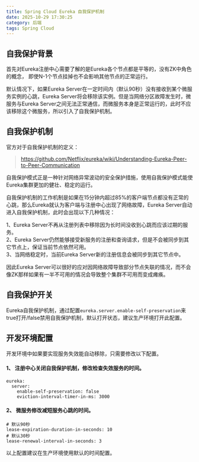```yaml
---
title: Spring Cloud Eureka 自我保护机制
date: 2025-10-29 17:30:25
category: 后端
tags: Spring Cloud
---
```


## 自我保护背景

首先对Eureka注册中心需要了解的是Eureka各个节点都是平等的，没有ZK中角色的概念， 即使N-1个节点挂掉也不会影响其他节点的正常运行。

默认情况下，如果Eureka Server在一定时间内（默认90秒）没有接收到某个微服务实例的心跳，Eureka Server将会移除该实例。但是当网络分区故障发生时，微服务与Eureka Server之间无法正常通信，而微服务本身是正常运行的，此时不应该移除这个微服务，所以引入了自我保护机制。

## 自我保护机制

官方对于自我保护机制的定义：

> https://github.com/Netflix/eureka/wiki/Understanding-Eureka-Peer-to-Peer-Communication

自我保护模式正是一种针对网络异常波动的安全保护措施，使用自我保护模式能使Eureka集群更加的健壮、稳定的运行。

自我保护机制的工作机制是如果在15分钟内超过85%的客户端节点都没有正常的心跳，那么Eureka就认为客户端与注册中心出现了网络故障，Eureka Server自动进入自我保护机制，此时会出现以下几种情况：

1、Eureka Server不再从注册列表中移除因为长时间没收到心跳而应该过期的服务。\
2、Eureka Server仍然能够接受新服务的注册和查询请求，但是不会被同步到其它节点上，保证当前节点依然可用。\
3、当网络稳定时，当前Eureka Server新的注册信息会被同步到其它节点中。

因此Eureka Server可以很好的应对因网络故障导致部分节点失联的情况，而不会像ZK那样如果有一半不可用的情况会导致整个集群不可用而变成瘫痪。

## 自我保护开关

Eureka自我保护机制，通过配置`eureka.server.enable-self-preservation`来true打开/false禁用自我保护机制，默认打开状态，建议生产环境打开此配置。

## 开发环境配置

开发环境中如果要实现服务失效能自动移除，只需要修改以下配置。

#### 1、 注册中心关闭自我保护机制，修改检查失效服务的时间。

```
eureka:
  server: 
    enable-self-preservation: false
    eviction-interval-timer-in-ms: 3000
```

#### 2、 微服务修改减短服务心跳的时间。

```
# 默认90秒
lease-expiration-duration-in-seconds: 10
# 默认30秒
lease-renewal-interval-in-seconds: 3
```

以上配置建议在生产环境使用默认的时间配置。
